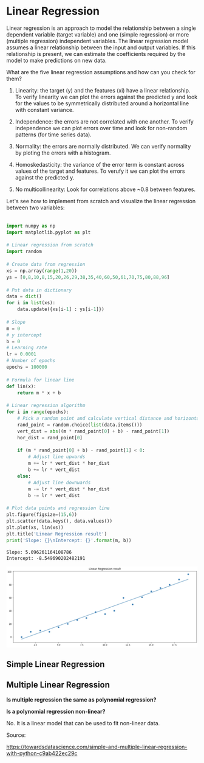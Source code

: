 # Linear Regression

Linear regression is an approach to model the relationship between a single dependent variable (target variable) and one (simple regression) or more (multiple regression) independent variables. The linear regression model assumes a linear relationship between the input and output variables. If this relationship is present, we can estimate the coefficients required by the model to make predictions on new data.

What are the five linear regression assumptions and how can you check for them?

1. Linearity: the target (y) and the features (xi) have a linear relationship. To verify linearity we can plot the errors against the predicted y and look for the values to be symmetrically distributed around a horizontal line with constant variance.

2. Independence: the errors are not correlated with one another. To verify independence we can plot errors over time and look for non-random patterns (for time series data).

3. Normality: the errors are normally distributed. We can verify normality by ploting the errors with a histogram.

4. Homoskedasticity: the variance of the error term is constant across values of the target and features. To verufy it we can plot the errors against the predicted y.

5. No multicollinearity: Look for correlations above ~0.8 between features.

Let's see how to implement from scratch and visualize the linear regression between two variables:

```py

import numpy as np
import matplotlib.pyplot as plt

# Linear regression from scratch
import random

# Create data from regression
xs = np.array(range(1,20))
ys = [0,8,10,8,15,20,26,29,38,35,40,60,50,61,70,75,80,88,96]

# Put data in dictionary
data = dict()
for i in list(xs):
    data.update({xs[i-1] : ys[i-1]})

# Slope
m = 0
# y intercept
b = 0
# Learning rate
lr = 0.0001
# Number of epochs
epochs = 100000

# Formula for linear line
def lin(x):
    return m * x + b

# Linear regression algorithm
for i in range(epochs):
    # Pick a random point and calculate vertical distance and horizontal distance
    rand_point = random.choice(list(data.items()))
    vert_dist = abs((m * rand_point[0] + b) - rand_point[1])
    hor_dist = rand_point[0]

    if (m * rand_point[0] + b) - rand_point[1] < 0:
        # Adjust line upwards
        m += lr * vert_dist * hor_dist
        b += lr * vert_dist   
    else:
        # Adjust line downwards
        m -= lr * vert_dist * hor_dist
        b -= lr * vert_dist
        
# Plot data points and regression line
plt.figure(figsize=(15,6))
plt.scatter(data.keys(), data.values())
plt.plot(xs, lin(xs))
plt.title('Linear Regression result')  
print('Slope: {}\nIntercept: {}'.format(m, b))

```

    Slope: 5.096261164108786
    Intercept: -8.549690202482191

  
![linear-regression-result](../assets/linear-regression-result.jpg)
    

## Simple Linear Regression



## Multiple Linear Regression 

**Is multiple regression the same as polynomial regression?**



**Is a polynomial regression non-linear?**

No. It is a linear model that can be used to fit non-linear data.




Source:

https://towardsdatascience.com/simple-and-multiple-linear-regression-with-python-c9ab422ec29c



